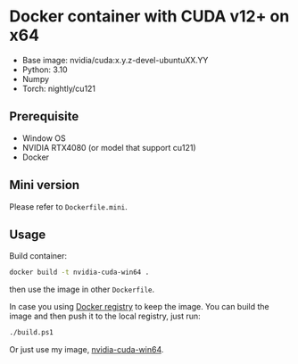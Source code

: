 # Docker container with CUDA v12+ on x64

- Base image: nvidia/cuda:x.y.z-devel-ubuntuXX.YY
- Python: 3.10
- Numpy
- Torch: nightly/cu121

## Prerequisite

- Window OS
- NVIDIA RTX4080 (or model that support cu121)
- Docker

## Mini version

Please refer to `Dockerfile.mini`.

## Usage

Build container:

```sh
docker build -t nvidia-cuda-win64 .
```

then use the image in other `Dockerfile`.

In case you using [Docker registry](https://learn.patharanor.dev/blog/en/docker-registry) to keep the image. You can build the image and then push it to the local registry, just run:

```sh
./build.ps1
```

Or just use my image, [nvidia-cuda-win64](https://hub.docker.com/r/patharanor/nvidia-cuda-win64).